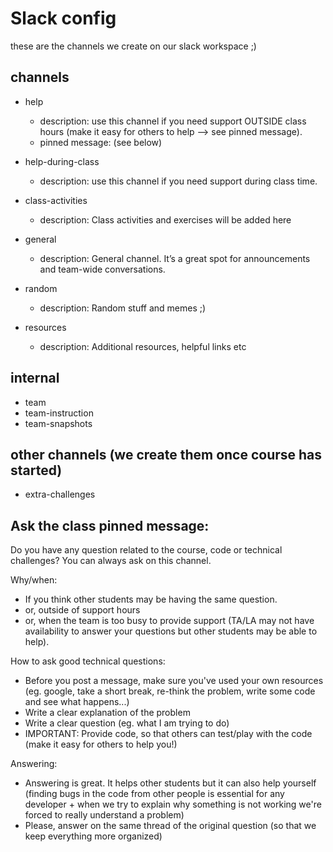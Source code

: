 

# Slack config

these are the channels we create on our slack workspace ;)


## channels


- help
  - description: use this channel if you need support OUTSIDE class hours (make it easy for others to help --> see pinned message).
  - pinned message: (see below)


- help-during-class
  - description: use this channel if you need support during class time.

- class-activities
  - description: Class activities and exercises will be added here

- general
  - description: General channel. It’s a great spot for announcements and team-wide conversations.

- random
  - description: Random stuff and memes ;) 

- resources
  - description: Additional resources, helpful links etc



## internal
- team
- team-instruction
- team-snapshots


## other channels (we create them once course has started)
- extra-challenges




## Ask the class pinned message:

Do you have any question related to the course, code or technical challenges? You can always ask on this channel.

Why/when:
- If you think other students may be having the same question.
- or, outside of support hours
- or, when the team is too busy to provide support (TA/LA may not have availability to answer your questions but other students may be able to help).

How to ask good technical questions:
- Before you post a message, make sure you've used your own resources (eg. google, take a short break, re-think the problem, write some code and see what happens...)
- Write a clear explanation of the problem
- Write a clear question (eg. what I am trying to do)
- IMPORTANT: Provide code, so that others can test/play with the code (make it easy for others to help you!)

Answering:
- Answering is great. It helps other students but it can also help yourself (finding bugs in the code from other people is essential for any developer + when we try to explain why something is not working we're forced to really understand a problem)
- Please, answer on the same thread of the original question (so that we keep everything more organized)


